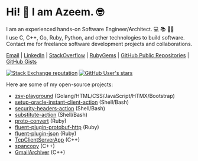 # Hi! 👋 I am Azeem. 🤓

I am an experienced hands-on Software Engineer/Architect. 💻 📚 🏋️‍♂️  
I use C, C++, Go, Ruby, Python, and other technologies to build software.  
Contact me for freelance software development projects and collaborations.

[Email](mailto:azeem.sajid@gmail.com) |
[LinkedIn](https://www.linkedin.com/in/az33msajid) |
[StackOverflow](https://stackoverflow.com/users/7670262/azeem) |
[RubyGems](https://rubygems.org/profiles/iamAzeem) |
[GitHub Public Repositories](https://github.com/iamazeem?tab=repositories&q=&type=public&language=&sort=stargazers) |
[GitHub Gists](https://gist.github.com/iamAzeem)

[![Stack Exchange reputation](https://img.shields.io/stackexchange/stackoverflow/r/7670262?color=orange&label=StackOverflow&logo=stackoverflow&style=flat-square)](https://stackoverflow.com/users/7670262)
[![GitHub User's stars](https://img.shields.io/github/stars/iamazeem?color=green&label=GitHub%20Stars&logo=github&style=flat-square)](https://github.com/iamazeem?tab=repositories&q=&type=public&language=&sort=stargazers)

Here are some of my open-source projects:

- [zsv-playground](https://github.com/iamazeem/zsv-playground) (Golang/HTML/CSS/JavaScript/HTMX/Bootstrap)
- [setup-oracle-instant-client-action](https://github.com/iamazeem/setup-oracle-instant-client-action) (Shell/Bash)
- [security-headers-action](https://github.com/iamazeem/security-headers-action) (Shell/Bash)
- [substitute-action](https://github.com/iamazeem/substitute-action) (Shell/Bash)
- [proto-convert](https://github.com/iamazeem/proto-convert) (Ruby)
- [fluent-plugin-protobuf-http](https://github.com/iamazeem/fluent-plugin-protobuf-http) (Ruby)
- [fluent-plugin-json](https://github.com/iamazeem/fluent-plugin-json) (Ruby)
- [TcpClientServerApp](https://github.com/iamazeem/TcpClientServerApp) (C++)
- [spancopy](https://github.com/iamazeem/spancopy) (C++)
- [GmailArchiver](https://github.com/iamazeem/GmailArchiver) (C++)
